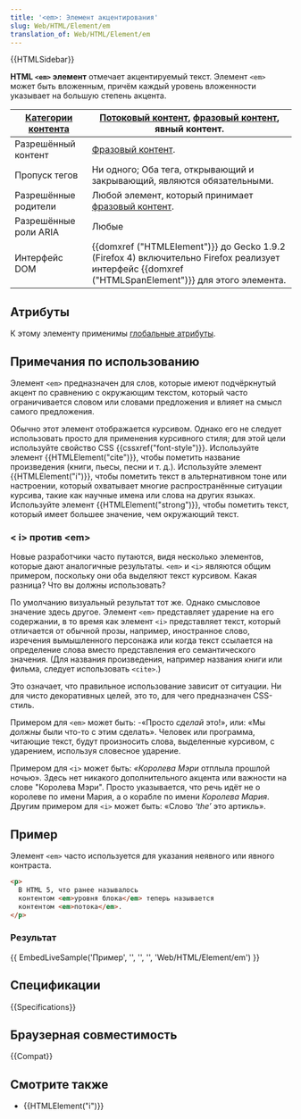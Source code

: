 ```yaml
---
title: '<em>: Элемент акцентирования'
slug: Web/HTML/Element/em
translation_of: Web/HTML/Element/em
---
```


{{HTMLSidebar}}

**HTML `<em>` элемент** отмечает акцентируемый текст. Элемент `<em>` может быть вложенным, причём каждый уровень вложенности указывает на большую степень акцента.

| [Категории контента](/ru/docs/Web/HTML/Content_categories) | [Потоковый контент](/ru/docs/Web/HTML/Content_categories#Flow_content), [фразовый контент](/ru/docs/Web/HTML/Content_categories#Phrasing_content), явный контент.     |
| ---------------------------------------------------------- | --------------------------------------------------------------------------------------------------------------------------------------------------------------------- |
| Разрешённый контент                                        | [Фразовый контент](/ru/docs/Web/HTML/Content_categories#Phrasing_content).                                                                                            |
| Пропуск тегов                                              | Ни одного; Оба тега, открывающий и закрывающий, являются обязательными.                                                                                               |
| Разрешённые родители                                       | Любой элемент, который принимает [фразовый контент](/ru/docs/Web/HTML/Content_categories#Phrasing_content).                                                           |
| Разрешённые роли ARIA                                      | Любые                                                                                                                                                                 |
| Интерфейс DOM                                              | {{domxref ("HTMLElement")}} до Gecko 1.9.2 (Firefox 4) включительно Firefox реализует интерфейс {{domxref ("HTMLSpanElement")}} для этого элемента. |

## Атрибуты

К этому элементу применимы [глобальные атрибуты](/ru/docs/Web/HTML/Общие_атрибуты).

## Примечания по использованию

Элемент `<em>` предназначен для слов, которые имеют подчёркнутый акцент по сравнению с окружающим текстом, который часто ограничивается словом или словами предложения и влияет на смысл самого предложения.

Обычно этот элемент отображается курсивом. Однако его не следует использовать просто для применения курсивного стиля; для этой цели используйте свойство CSS {{cssxref("font-style")}}. Используйте элемент {{HTMLElement("cite")}}, чтобы пометить название произведения (книги, пьесы, песни и т. д.). Используйте элемент {{HTMLElement("i")}}, чтобы пометить текст в альтернативном тоне или настроении, который охватывает многие распространённые ситуации курсива, такие как научные имена или слова на других языках. Используйте элемент {{HTMLElement("strong")}}, чтобы пометить текст, который имеет большее значение, чем окружающий текст.

### < i> против \<em>

Новые разработчики часто путаются, видя несколько элементов, которые дают аналогичные результаты. `<em>` и `<i>` являются общим примером, поскольку они оба выделяют текст курсивом. Какая разница? Что вы должны использовать?

По умолчанию визуальный результат тот же. Однако смысловое значение здесь другое. Элемент `<em>` представляет ударение на его содержании, в то время как элемент `<i>` представляет текст, который отличается от обычной прозы, например, иностранное слово, изречения вымышленного персонажа или когда текст ссылается на определение слова вместо представления его семантического значения. (Для названия произведения, например названия книги или фильма, следует использовать `<cite>`.)

Это означает, что правильное использование зависит от ситуации. Ни для чисто декоративных целей, это то, для чего предназначен CSS-стиль.

Примером для `<em>` может быть: -«Просто _сделай_ это!», или: «Мы _должны_ были что-то с этим сделать». Человек или программа, читающие текст, будут произносить слова, выделенные курсивом, с ударением, используя словесное ударение.

Примером для `<i>` может быть: _«Королева Мэри_ отплыла прошлой ночью». Здесь нет никакого дополнительного акцента или важности на слове "Королева Мэри". Просто указывается, что речь идёт не о королеве по имени Мария, а о корабле по имени _Королева Мария_. Другим примером для `<i>` может быть: «Слово _‘the’_ это артикль».

## Пример

Элемент `<em>` часто используется для указания неявного или явного контраста.

```html
<p>
  В HTML 5, что ранее называлось
  контентом <em>уровня блока</em> теперь называется
  контентом <em>потока</em>.
</p>
```

### Результат

{{ EmbedLiveSample('Пример', '', '', '', 'Web/HTML/Element/em') }}

## Спецификации

{{Specifications}}

## Браузерная совместимость

{{Compat}}

## Смотрите также

- {{HTMLElement("i")}}

